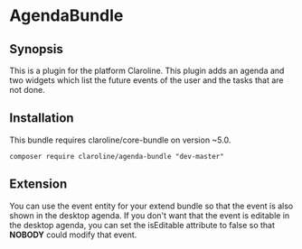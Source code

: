 # AgendaBundle
## Synopsis
This is a plugin for the platform Claroline.
This plugin adds an agenda and two widgets which list the future events of the user and the tasks that are not done.

## Installation
This bundle requires claroline/core-bundle on version ~5.0.

`composer require claroline/agenda-bundle "dev-master"`

## Extension
You can use the event entity for your extend bundle so that the event is also shown in the desktop agenda. If you don't want that the event is editable in the desktop agenda, you can set the isEditable attribute to false so that **NOBODY** could modify that event.